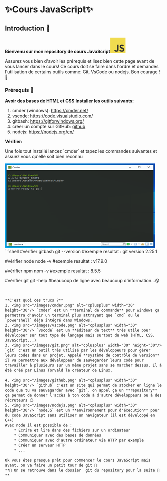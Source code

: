 # ✨Cours JavaScript✨
## Introduction 🚪
**Bienvenu sur mon repository de cours JavaScript**<img src="/images/js.png" alt="cplusplus" width="50" height="50"/>

<p>Assurez vous bien d'avoir les prérequis et lisez bien cette page avant de vous lancer dans le cours! Ce cours doit se faire dans l'ordre et demandes l'utilisation de certains outils comme: Git, VsCode ou nodejs. Bon courage !
💪</p>

### Prérequis 🧰 
**Avoir des bases de HTML et CSS**
**Installer les outils suivants:**
1. cmder (windows): https://cmder.net/
2. vscode: https://code.visualstudio.com/
3. gitbash: https://gitforwindows.org/ 
4. créer un compte sur GitHub: <a href="https://github.com/signup?ref_cta=Sign+up&ref_loc=header+logged+out&ref_page=%2F&source=header-home">github</a>
5. nodejs: https://nodejs.org/en/



**Vérifier:**
<p>Une fois tout installé lancez `cmder` et tapez les commandes suivantes et assuez vous qu'elle soit bien reconnu</p>
<img src="/images/cmder_screen.png" alt="cplusplus" width="480" height="270"/> 
```shell
#vérifier gitbash
git --version
#exemple resultat : git version 2.25.1

#vérifier node
node -v
#exemple resultat : v17.9.0

#vérifier npm
npm -v
#exemple resultat : 8.5.5

#vérifier git
git -help
#beaucoup de ligne avec beaucoup d'information...😰

```


**C'est quoi ces trucs ?**
1. <img src="/images/cmder.png" alt="cplusplus" width="30" height="30"/> `cmder` est un **terminal de commande** pour windows ça permettra d'avoir un terminal plus attrayant que `cmd` ou le `powershell` déja intégré dans Windows. 
2. <img src="/images/vscode.png" alt="cplusplus" width="30" height="30"/> `vscode` est un **éditeur de text** très utile pour développer sur tout type de langage mais surtout du web (HTML, CSS, JavaScript...)
3. <img src="/images/git.png" alt="cplusplus" width="30" height="30"/> `git` c'est un outil très utilisé par les développeurs pour gérer leurs codes dans un projet. Appelé **système de contrôle de version** il va permettre aux développeur de sauvegarder leurs code pour travailler à plusieurs sur un même projet sans se marcher dessus. Il à été créé par Linus Torvald le créateur de Linux.

4. <img src="/images/github.png" alt="cplusplus" width="30" height="30"/> `github` c'est un site qui permet de stocker en ligne le code que tu va sauvegarder avec `git`, on appel ça un **repository** ça permet de donner l'accès à ton code à d'autre développeurs ou à des récruteurs 😉
5. <img src="/images/nodejs.png" alt="cplusplus" width="30" height="30"/> `nodeJS` est un **environnement pour d'éxecution** pour du code JavaScript sans utiliser un navigateur (il est développé en C++)
Avec node il est possible de :
    * Ecrire et lire dans des fichiers sur un ordinateur
    * Communiquer avec des bases de données
    * Communiquer avec d'autre ordinateur via HTTP par exemple
    * Créer un serveur HTTP
    * ...

Ok vous étes presque prêt pour commencer le cours JavaScript mais avant, on va faire un petit tour de git 🤩
**📁 On se retrouve dans le dossier  git du repository pour la suite 📁**

